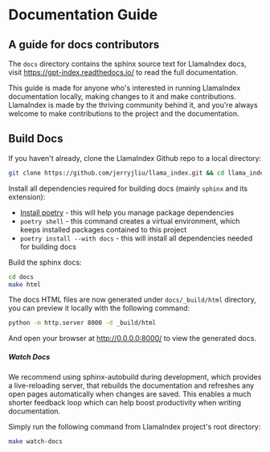 # Documentation Guide

## A guide for docs contributors

The `docs` directory contains the sphinx source text for LlamaIndex docs, visit
https://gpt-index.readthedocs.io/ to read the full documentation.

This guide is made for anyone who's interested in running LlamaIndex documentation locally,
making changes to it and make contributions. LlamaIndex is made by the thriving community
behind it, and you're always welcome to make contributions to the project and the
documentation.

## Build Docs

If you haven't already, clone the LlamaIndex Github repo to a local directory:

```bash
git clone https://github.com/jerryjliu/llama_index.git && cd llama_index
```

Install all dependencies required for building docs (mainly `sphinx` and its extension):

- [Install poetry](https://python-poetry.org/docs/#installation) - this will help you manage package dependencies
- `poetry shell` - this command creates a virtual environment, which keeps installed packages contained to this project
- `poetry install --with docs` - this will install all dependencies needed for building docs

Build the sphinx docs:

```bash
cd docs
make html
```

The docs HTML files are now generated under `docs/_build/html` directory, you can preview
it locally with the following command:

```bash
python -m http.server 8000 -d _build/html
```

And open your browser at http://0.0.0.0:8000/ to view the generated docs.


##### Watch Docs

We recommend using sphinx-autobuild during development, which provides a live-reloading
server, that rebuilds the documentation and refreshes any open pages automatically when
changes are saved. This enables a much shorter feedback loop which can help boost
productivity when writing documentation.

Simply run the following command from LlamaIndex project's root directory:
```bash
make watch-docs
```
